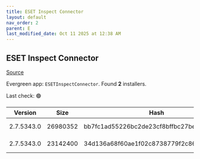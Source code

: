 ```yaml
---
title: ESET Inspect Connector
layout: default
nav_order: 2
parent: E
last_modified_date: Oct 11 2025 at 12:38 AM
---
```


## ESET Inspect Connector

[Source](https://www.eset.com/int/business/download/inspect/)

Evergreen app: `ESETInspectConnector`. Found **2** installers.

Last check: 🟢

| Version    | Size     | Hash                                     | Language | Architecture | Type | URI                                                                                                                                                                                                        |
| ---------- | -------- | ---------------------------------------- | -------- | ------------ | ---- | ---------------------------------------------------------------------------------------------------------------------------------------------------------------------------------------------------------- |
| 2.7.5343.0 | 26980352 | bb7fc1ad55226bc2de23cf8bffbc27be525c7481 | en_US    | x64          | msi  | [https://repository.eset.com/v1/com/eset/apps/business/eei/agent/v2/2.7.5343.0/ei_connector_nt64.msi](https://repository.eset.com/v1/com/eset/apps/business/eei/agent/v2/2.7.5343.0/ei_connector_nt64.msi) |
| 2.7.5343.0 | 23142400 | 34d136a68f60ae1f02c8738779f2c862ca892c29 | en_US    | x86          | msi  | [https://repository.eset.com/v1/com/eset/apps/business/eei/agent/v2/2.7.5343.0/ei_connector_nt32.msi](https://repository.eset.com/v1/com/eset/apps/business/eei/agent/v2/2.7.5343.0/ei_connector_nt32.msi) |

